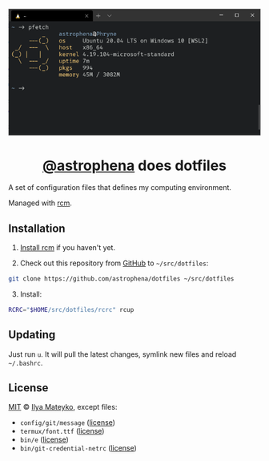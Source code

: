 <div align="center">
  <br>
  <img src="docs/images/wsl2.png" alt="Screenshot">
  <h1><a href="https://github.com/astrophena">@astrophena</a> does dotfiles</h1>
</div>

A set of configuration files that defines my computing environment.

Managed with [rcm](https://github.com/thoughtbot/rcm).

## Installation

1. [Install rcm](https://github.com/thoughtbot/rcm#installation)
   if you haven't yet.

2. Check out this repository from [GitHub](https://github.com) to `~/src/dotfiles`:

```sh
git clone https://github.com/astrophena/dotfiles ~/src/dotfiles
```

3. Install:

```sh
RCRC="$HOME/src/dotfiles/rcrc" rcup
```

## Updating

Just run `u`. It will pull the latest changes, symlink new files and reload `~/.bashrc`.

## License

[MIT](LICENSE.md) © [Ilya Mateyko](https://github.com/astrophena), except files:

* `config/git/message` ([license](https://github.com/thoughtbot/dotfiles/blob/master/LICENSE))
* `termux/font.ttf` ([license](https://github.com/tonsky/FiraCode/blob/master/LICENSE))
* `bin/e` ([license](https://github.com/holman/dotfiles/blob/master/LICENSE.md))
* `bin/git-credential-netrc` ([license](https://github.com/git/git/blob/master/contrib/credential/netrc/git-credential-netrc.perl#L69))
